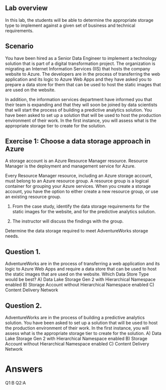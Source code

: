 ## Lab overview


In this lab, the students will be able to determine the appropriate storage type to implement against a given set of business and technical requirements.


## Scenario
  
You have been hired as a Senior Data Engineer to implement a technology solution that is part of a digital transformation project. The organization is migrating an Internet Information Services (IIS) that hosts the company website to Azure. The developers are in the process of transferring the web application and its logic to Azure Web Apps and they have asked you to prepare a data store for them that can be used to host the static images that are used on the website.

In addition, the information services department have informed you that their team is expanding and that they will soon be joined by data scientists that will start the process of building a predictive analytics solution. You have been asked to set up a solution that will be used to host the production environment of their work. In the first instance, you will assess what is the appropriate storage tier to create for the solution.



## Exercise 1: Choose a data storage approach in Azure

A storage account is an Azure Resource Manager resource. Resource Manager is the deployment and management service for Azure.

Every Resource Manager resource, including an Azure storage account, must belong to an Azure resource group. A resource group is a logical container for grouping your Azure services. When you create a storage account, you have the option to either create a new resource group, or use an existing resource group. 


1. From the case study, identify the data storage requirements for the static images for the website, and for the predictive analytics solution.

2. The instructor will discuss the findings with the group.



Determine the data storage required to meet AdventureWorks storage needs.


## Question 1.
AdventureWorks are in the process of transferring a web application and its logic to Azure Web Apps and require a data store that can be used to host the static images that are used on the website. Which Data Store Type would be best?
A) Data Lake Storage Gen 2 with Hierarchical Namespace enabled
B) Storage Account without Hierarchical Namespace enabled
C) Content Delivery Network


## Question 2.
AdventureWorks are in the process of building a predictive analytics solution. You have been asked to set up a solution that will be used to host the production environment of their work. In the first instance, you will assess what is the appropriate storage tier to create for the solution.
A) Data Lake Storage Gen 2 with Hierarchical Namespace enabled
B) Storage Account without Hierarchical Namespace enabled
C) Content Delivery Network



# Answers
Q1:B
Q2:A
